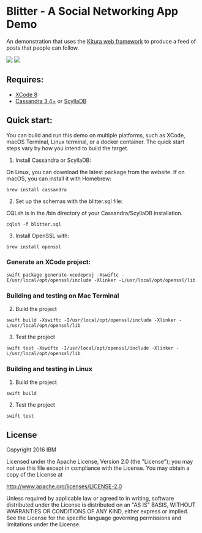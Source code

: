 # Blitter - A Social Networking App Demo

An demonstration that uses the [Kitura web framework](https://github.com/IBM-Swift/Kitura) to produce a feed of posts that people can follow.

![](https://img.shields.io/badge/Swift-3.0-orange.svg?style=flat)
![](https://img.shields.io/badge/Snapshot-9/06-blue.svg?style=flat)

## Requires:

 - [XCode 8](https://developer.apple.com/xcode/)
 - [Cassandra 3.4+](http://cassandra.apache.org/) or [ScyllaDB](http://www.scylladb.com/)

## Quick start:

 You can build and run this demo on multiple platforms, such as XCode, macOS Terminal, Linux terminal, or a docker container. The quick start steps vary by how you intend to build the target.

1. Install Cassandra or ScyllaDB:

 On Linux, you can download the latest package from the website. If on macOS, you can install it with Homebrew:

 `brew install cassandra`

2. Set up the schemas with the blitter.sql file:

 CQLsh is in the /bin directory of your Cassandra/ScyllaDB installation.

 `cqlsh -f blitter.sql`

3. Install OpenSSL with:

 `brew install openssl`
  
### Generate an XCode project:

`swift package generate-xcodeproj -Xswiftc -I/usr/local/opt/openssl/include -Xlinker -L/usr/local/opt/openssl/lib`

### Building and testing on Mac Terminal

2. Build the project

`swift build -Xswiftc -I/usr/local/opt/openssl/include -Xlinker -L/usr/local/opt/openssl/lib`
  
3. Test the project

`swift test -Xswiftc -I/usr/local/opt/openssl/include -Xlinker -L/usr/local/opt/openssl/lib`

### Building and testing in Linux

1. Build the project

`swift build`
  
2. Test the project

`swift test`

## License

Copyright 2016 IBM

Licensed under the Apache License, Version 2.0 (the "License"); you may not use this file except in compliance with the License. You may obtain a copy of the License at

http://www.apache.org/licenses/LICENSE-2.0

Unless required by applicable law or agreed to in writing, software distributed under the License is distributed on an "AS IS" BASIS, WITHOUT WARRANTIES OR CONDITIONS OF ANY KIND, either express or implied. See the License for the specific language governing permissions and limitations under the License.
